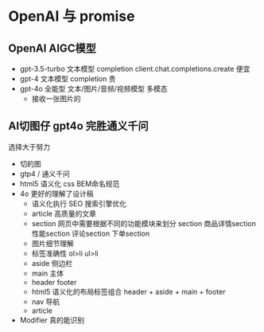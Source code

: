 # OpenAI 与 promise

## OpenAI AIGC模型
- gpt-3.5-turbo
    文本模型 completion
    client.chat.completions.create
    便宜
- gpt-4
    文本模型 completion  贵
- gpt-4o 全能型
    文本/图片/音频/视频模型  多模态 
    - 接收一张图片的 

## AI切图仔 gpt4o 完胜通义千问

选择大于努力
- 切的图
- gtp4 / 通义千问
- html5 语义化  css BEM命名规范
- 4o 更好的理解了设计稿 
    - 语义化执行 SEO 搜索引擎优化
    - article 高质量的文章
    - section
        网页中需要根据不同的功能模块来划分 section
        商品详情section
        性能section
        评论section
        下单section
    - 图片细节理解
    - 标签准确性
        ol>li   ul>li
    - aside 侧边栏
    - main 主体 
    - header footer
    - html5 语义化的布局标签组合
        header + aside + main + footer
    - nav 导航
    - article 
- Modifier 真的能识别